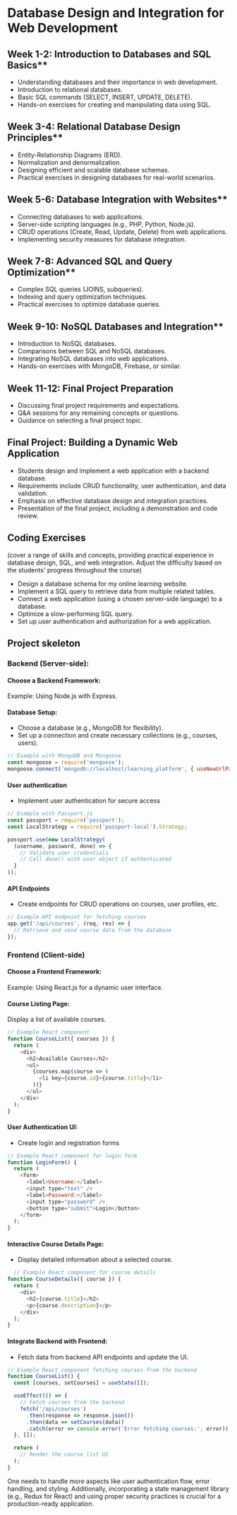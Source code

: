 # Database Design and Integration for Web Development

## Week 1-2: Introduction to Databases and SQL Basics**
- Understanding databases and their importance in web development.
- Introduction to relational databases.
- Basic SQL commands (SELECT, INSERT, UPDATE, DELETE).
- Hands-on exercises for creating and manipulating data using SQL.

## Week 3-4: Relational Database Design Principles**
- Entity-Relationship Diagrams (ERD).
- Normalization and denormalization.
- Designing efficient and scalable database schemas.
- Practical exercises in designing databases for real-world scenarios.

## Week 5-6: Database Integration with Websites**
- Connecting databases to web applications.
- Server-side scripting languages (e.g., PHP, Python, Node.js).
- CRUD operations (Create, Read, Update, Delete) from web applications.
- Implementing security measures for database integration.

## Week 7-8: Advanced SQL and Query Optimization**
- Complex SQL queries (JOINS, subqueries).
- Indexing and query optimization techniques.
- Practical exercises to optimize database queries.
 
## Week 9-10: NoSQL Databases and Integration**
- Introduction to NoSQL databases.
- Comparisons between SQL and NoSQL databases.
- Integrating NoSQL databases into web applications.
- Hands-on exercises with MongoDB, Firebase, or similar.

## Week 11-12: Final Project Preparation

- Discussing final project requirements and expectations.
- Q&A sessions for any remaining concepts or questions.
- Guidance on selecting a final project topic.

## Final Project: Building a Dynamic Web Application

- Students design and implement a web application with a backend database.
- Requirements include CRUD functionality, user authentication, and data validation.
- Emphasis on effective database design and integration practices.
- Presentation of the final project, including a demonstration and code review.

## Coding Exercises

(cover a range of skills and concepts, providing practical experience in database design, SQL, and web integration. 
Adjust the difficulty based on the students' progress throughout the course)

- Design a database schema for my online learning website.
- Implement a SQL query to retrieve data from multiple related tables.
- Connect a web application (using a chosen server-side language) to a database.
- Optimize a slow-performing SQL query.
- Set up user authentication and authorization for a web application.

## Project skeleton

### Backend (Server-side):

#### Choose a Backend Framework:
Example: Using Node.js with Express.

#### Database Setup:

- Choose a database (e.g., MongoDB for flexibility).
- Set up a connection and create necessary collections (e.g., courses, users).

```js
// Example with MongoDB and Mongoose
const mongoose = require('mongoose');
mongoose.connect('mongodb://localhost/learning_platform', { useNewUrlParser: true, useUnifiedTopology: true });
```

#### User authentication

- Implement user authentication for secure access

```js
// Example with Passport.js
const passport = require('passport');
const LocalStrategy = require('passport-local').Strategy;

passport.use(new LocalStrategy(
  (username, password, done) => {
    // Validate user credentials
    // Call done() with user object if authenticated
  }
));
```

#### API Endpoints

- Create endpoints for CRUD operations on courses, user profiles, etc.
```js
// Example API endpoint for fetching courses
app.get('/api/courses', (req, res) => {
  // Retrieve and send course data from the database
});
```

### Frontend (Client-side)

#### Choose a Frontend Framework:

Example: Using React.js for a dynamic user interface.

#### Course Listing Page:
Display a list of available courses.

```js
// Example React component
function CourseList({ courses }) {
  return (
    <div>
      <h2>Available Courses</h2>
      <ul>
        {courses.map(course => (
          <li key={course.id}>{course.title}</li>
        ))}
      </ul>
    </div>
  );
}
```

#### User Authentication UI:

- Create login and registration forms

```js
// Example React component for login form
function LoginForm() {
  return (
    <form>
      <label>Username:</label>
      <input type="text" />
      <label>Password:</label>
      <input type="password" />
      <button type="submit">Login</button>
    </form>
  );
}
```

#### Interactive Course Details Page:

- Display detailed information about a selected course.

```js
  // Example React component for course details
function CourseDetails({ course }) {
  return (
    <div>
      <h2>{course.title}</h2>
      <p>{course.description}</p>
    </div>
  );
}
```

#### Integrate Backend with Frontend:

- Fetch data from backend API endpoints and update the UI.

```js
// Example React component fetching courses from the backend
function CourseList() {
  const [courses, setCourses] = useState([]);

  useEffect(() => {
    // Fetch courses from the backend
    fetch('/api/courses')
      .then(response => response.json())
      .then(data => setCourses(data))
      .catch(error => console.error('Error fetching courses:', error));
  }, []);

  return (
    // Render the course list UI
  );
}

```

One needs to handle more aspects like user authentication flow, error handling, and styling. Additionally, incorporating a state management library (e.g., Redux for React) and using proper security practices 
is crucial for a production-ready application.


  





